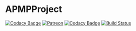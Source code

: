 # APMPProject  
  
  
[![Codacy Badge](https://api.codacy.com/project/badge/Grade/fe2e96360de8457b99db1cc1b90019a4)](https://app.codacy.com/app/casjay/apmpproject.github.io?utm_source=github.com&utm_medium=referral&utm_content=apmpproject/apmpproject.github.io&utm_campaign=Badge_Grade_Settings)
[![Patreon](https://img.shields.io/badge/patreon-donate-orange.svg)](https://www.patreon.com/casjay) [![Codacy Badge](https://api.codacy.com/project/badge/Grade/fe2e96360de8457b99db1cc1b90019a4)](https://app.codacy.com/app/casjay/apmpproject.github.io?utm_source=github.com&utm_medium=referral&utm_content=apmpproject/apmpproject.github.io&utm_campaign=Badge_Grade_Dashboard) 
[![Build Status](https://travis-ci.org/apmpproject/apmpproject.github.io.svg?branch=master)](https://travis-ci.org/apmpproject/apmpproject.github.io)
